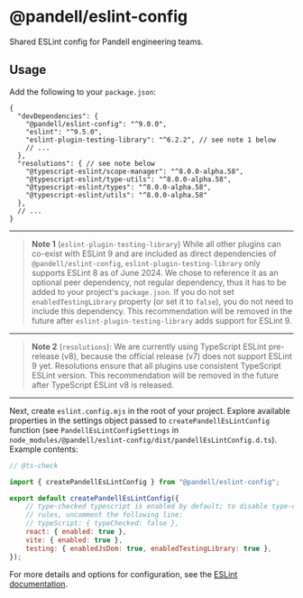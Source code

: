# @pandell/eslint-config

Shared ESLint config for Pandell engineering teams.

## Usage

Add the following to your `package.json`:

```jsonc
{
  "devDependencies": {
    "@pandell/eslint-config": "^9.0.0",
    "eslint": "^9.5.0",
    "eslint-plugin-testing-library": "^6.2.2", // see note 1 below
    // ...
  },
  "resolutions": { // see note below
    "@typescript-eslint/scope-manager": "^8.0.0-alpha.58",
    "@typescript-eslint/type-utils": "^8.0.0-alpha.58",
    "@typescript-eslint/types": "^8.0.0-alpha.58",
    "@typescript-eslint/utils": "^8.0.0-alpha.58"
  },
  // ...
}
```

---

> **Note 1** (`eslint-plugin-testing-library`) While all other plugins can co-exist with ESLint 9 and
are included as direct dependencies of `@pandell/eslint-config`, `eslint-plugin-testing-library` only
supports ESLint 8 as of June 2024. We chose to reference it as an optional peer dependency, not regular
dependency, thus it has to be added to your project's `package.json`. If you do not set
`enabledTestingLibrary` property (or set it to `false`), you do not need to include this dependency.
This recommendation will be removed in the future after `eslint-plugin-testing-library`
adds support for ESLint 9.

---

> **Note 2** (`resolutions`): We are currently using TypeScript ESLint pre-release (v8),
because the official release (v7) does not support ESLint 9 yet. Resolutions ensure that
all plugins use consistent TypeScript ESLint version. This recommendation will be removed
in the future after TypeScript ESLint v8 is released.

---

Next, create `eslint.config.mjs` in the root of your project. Explore available properties
in the settings object passed to `createPandellEsLintConfig` function (see `PandellEsLintConfigSettings`
in `node_modules/@pandell/eslint-config/dist/pandellEsLintConfig.d.ts`). Example contents:

```js
// @ts-check

import { createPandellEsLintConfig } from "@pandell/eslint-config";

export default createPandellEsLintConfig({
    // type-checked typescript is enabled by default; to disable type-checking
    // rules, uncomment the following line:
    // typeScript: { typeChecked: false },
    react: { enabled: true },
    vite: { enabled: true },
    testing: { enabledJsDom: true, enabledTestingLibrary: true },
});
```

For more details and options for configuration, see the [ESLint documentation](https://eslint.org/docs/user-guide/configuring/).
